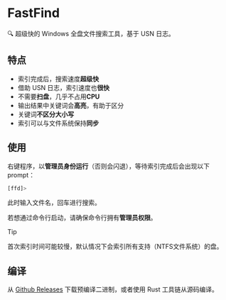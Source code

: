 # FastFind

🔍 超级快的 Windows 全盘文件搜索工具，基于 USN 日志。

## 特点

- 索引完成后，搜索速度**超级快**
- 借助 USN 日志，索引速度也**很快**
- 不需要**扫盘**，几乎不占用**CPU**
- 输出结果中关键词会**高亮**，有助于区分
- 关键词**不区分大小写**
- 索引可以与文件系统保持**同步**

## 使用

右键程序，以**管理员身份运行**（否则会闪退），等待索引完成后会出现以下 prompt：

```sh
[ffd]> 
```

此时输入文件名，回车进行搜索。

若想通过命令行启动，请确保命令行拥有**管理员权限**。

> [!TIP]
>
> 首次索引时间可能较慢，默认情况下会索引所有支持（NTFS文件系统）的盘。

## 编译

从 [Github Releases](https://github.com/DreamAlone666/fastfind/releases) 下载预编译二进制，或者使用 Rust 工具链从源码编译。